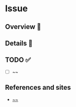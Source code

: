 # Issue

## Overview :eyes:

## Details :speech_balloon:

## TODO :white_check_mark:

- [ ] ~~

## References and sites

- [~~]()